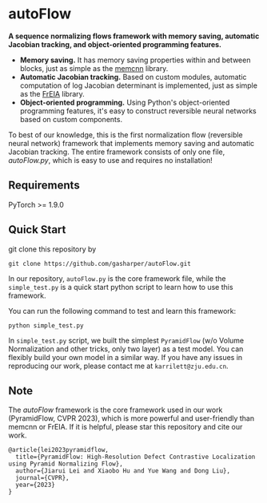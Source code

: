 # autoFlow
**A sequence normalizing flows framework with memory saving, automatic Jacobian tracking, and object-oriented programming features.**

- **Memory saving.** It has memory saving properties within and between blocks, just as simple as the [memcnn](https://github.com/silvandeleemput/memcnn) library.
- **Automatic Jacobian tracking.** Based on custom modules, automatic computation of log Jacobian determinant is implemented, just as simple as the [FrEIA](https://github.com/vislearn/FrEIA) library.
- **Object-oriented programming.** Using Python's object-oriented programming features, it's easy to construct reversible neural networks based on custom components.

To best of our knowledge, this is the first normalization flow (reversible neural network) framework that implements memory saving and automatic Jacobian tracking. The entire framework consists of only one file, *autoFlow.py*, which is easy to use and requires no installation!

## Requirements
PyTorch >= 1.9.0

## Quick Start
git clone this repository by 
```
git clone https://github.com/gasharper/autoFlow.git
```
In our repository, `autoFlow.py` is the core framework file, while the `simple_test.py` is a quick start python script to learn how to use this framework. 

You can run the following command to test and learn this framework:
```
python simple_test.py
```

In `simple_test.py` script, we built the simplest `PyramidFlow` (w/o Volume Normalization and other tricks, only two layer) as a test model. You can flexibly build your own model in a similar way. If you have any issues in reproducing our work, please contact me at `karrilett@zju.edu.cn`.

## Note
The *autoFlow* framework is the core framework used in our work (PyramidFlow, CVPR 2023), which is more powerful and user-friendly than memcnn or FrEIA. If it is helpful, please star this repository and cite our work.
```
@article{lei2023pyramidflow,
  title={PyramidFlow: High-Resolution Defect Contrastive Localization using Pyramid Normalizing Flow},
  author={Jiarui Lei and Xiaobo Hu and Yue Wang and Dong Liu},
  journal={CVPR},
  year={2023}
}
```



